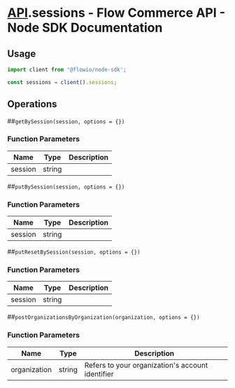 # [API](README.md).sessions - Flow Commerce API - Node SDK Documentation



## Usage

```JavaScript
import client from '@flowio/node-sdk';

const sessions = client().sessions;
```

## Operations

##`getBySession(session, options = {})`

### Function Parameters

| Name  | Type | Description |
| ---- | ---- | ---- |
| session | string |  |


##`putBySession(session, options = {})`

### Function Parameters

| Name  | Type | Description |
| ---- | ---- | ---- |
| session | string |  |


##`putResetBySession(session, options = {})`

### Function Parameters

| Name  | Type | Description |
| ---- | ---- | ---- |
| session | string |  |


##`postOrganizationsByOrganization(organization, options = {})`

### Function Parameters

| Name  | Type | Description |
| ---- | ---- | ---- |
| organization | string | Refers to your organization&#x27;s account identifier |


